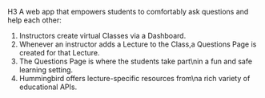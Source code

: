 H3 A web app that empowers students to comfortably ask questions and help each other:

1. Instructors create virtual Classes via a Dashboard.
2. Whenever an instructor adds a Lecture to the Class,a Questions Page is created for that Lecture.
3. The Questions Page is where the students take part\nin a fun and safe learning setting.
4. Hummingbird offers lecture-specific resources from\na rich variety of educational APIs.

